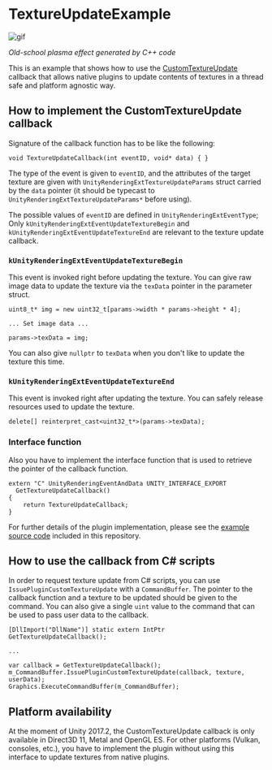 TextureUpdateExample
====================

![gif](https://i.imgur.com/VqHhCcx.gif)

*Old-school plasma effect generated by C++ code*

This is an example that shows how to use the [CustomTextureUpdate] callback
that allows native plugins to update contents of textures in a thread safe and
platform agnostic way.

[CustomTextureUpdate]: https://docs.unity3d.com/ScriptReference/Rendering.CommandBuffer.IssuePluginCustomTextureUpdate.html

How to implement the CustomTextureUpdate callback
-------------------------------------------------

Signature of the callback function has to be like the following:

```
void TextureUpdateCallback(int eventID, void* data) { }
```

The type of the event is given to `eventID`, and the attributes of the target
texture are given with `UnityRenderingExtTextureUpdateParams` struct carried
by the `data` pointer (it should be typecast to
`UnityRenderingExtTextureUpdateParams*` before using).

The possible values of `eventID` are defined in `UnityRenderingExtEventType`;
Only `kUnityRenderingExtEventUpdateTextureBegin` and
`kUnityRenderingExtEventUpdateTextureEnd` are relevant to the texture update
callback.

### `kUnityRenderingExtEventUpdateTextureBegin`

This event is invoked right before updating the texture. You can give raw image
data to update the texture via the `texData` pointer in the parameter struct.

```
uint8_t* img = new uint32_t[params->width * params->height * 4];

... Set image data ...

params->texData = img;
```

You can also give `nullptr` to `texData` when you don't like to update the
texture this time.

### `kUnityRenderingExtEventUpdateTextureEnd`

This event is invoked right after updating the texture. You can safely release
resources used to update the texture.

```
delete[] reinterpret_cast<uint32_t*>(params->texData);
```

### Interface function



Also you have to implement the interface function that is used to retrieve
the pointer of the callback function.

```
extern "C" UnityRenderingEventAndData UNITY_INTERFACE_EXPORT
  GetTextureUpdateCallback()
{
    return TextureUpdateCallback;
}
```

For further details of the plugin implementation, please see the [example
source code](https://github.com/keijiro/TextureUpdateExample/blob/master/Plugin/Plasma.cpp)
included in this repository.

How to use the callback from C# scripts
---------------------------------------

In order to request texture update from C# scripts, you can use
`IssuePluginCustomTextureUpdate` with a `CommandBuffer`. The pointer to the
callback function and a texture to be updated should be given to the command.
You can also give a single `uint` value to the command that can be used to 
pass user data to the callback.

```
[DllImport("DllName")] static extern IntPtr GetTextureUpdateCallback();

...

var callback = GetTextureUpdateCallback();
m_CommandBuffer.IssuePluginCustomTextureUpdate(callback, texture, userData);
Graphics.ExecuteCommandBuffer(m_CommandBuffer);
```

Platform availability
---------------------

At the moment of Unity 2017.2, the CustomTextureUpdate callback is only
available in Direct3D 11, Metal and OpenGL ES. For other platforms (Vulkan,
consoles, etc.), you have to implement the plugin without using this interface
to update textures from native plugins.

